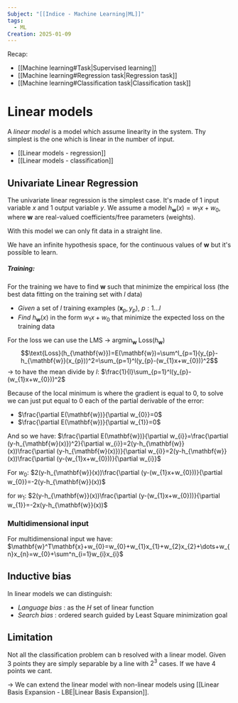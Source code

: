 ```yaml
---
Subject: "[[Indice - Machine Learning|ML]]"
tags:
  - ML
Creation: 2025-01-09
---
```

Recap:
- [[Machine learning#Task|Supervised learning]]
- [[Machine learning#Regression task|Regression task]]
- [[Machine learning#Classification task|Classification task]]
# Linear models
A *linear model* is a model which assume linearity in the system.
Thy simplest is the one which is linear in the number of input.


- [[Linear models - regression]]
- [[Linear models - classification]]

## Univariate Linear Regression
The univariate linear regression is the simplest case. It's made of 1 input variable $x$ and 1 output variable $y$.
We assume a model $h_{\mathbf{w}}(x) = w_{1}x+w_{0}$, where $\mathbf{w}$ are real-valued coefficients/free parameters (weights).

With this model we can only fit data in a straight line. 

We have an infinite hypothesis space, for the continuous values of $\mathbf{w}$ but it's possible to learn.

##### Training:
For the training we have to find $\mathbf{w}$ such that minimize the empirical loss (the best data fitting on the training set with $l$ data)

- *Given* a set of $l$ training examples $(\mathbf{x}_{p}, y_{p})$,  $p:1\dots l$ 
- *Find* $h_{\mathbf{w}}(x)$ in the form $w_{1}x+w_{0}$ that minimize the expected loss on the training data

For the loss we can use the LMS -> $\text{argmin}_{\mathbf{w}} \text{ Loss}(h_{\mathbf{w}})$
$$\text{Loss}(h_{\mathbf{w}})=E(\mathbf{w})=\sum^l_{p=1}(y_{p}-h_{\mathbf{w}}(x_{p}))^2=\sum_{p=1}^l(y_{p}-(w_{1}x+w_{0}))^2$$
	-> to have the mean divide by $l$: $\frac{1}{l}\sum_{p=1}^l(y_{p}-(w_{1}x+w_{0}))^2$

Because of the local minimum is where the gradient is equal to 0, to solve we can just put equal to 0 each of the partial derivable of the error:
- $\frac{\partial E(\mathbf{w})}{\partial w_{0}}=0$
- $\frac{\partial E(\mathbf{w})}{\partial w_{1}}=0$

And so we have:
	$\frac{\partial E(\mathbf{w})}{\partial w_{i}}=\frac{\partial (y-h_{\mathbf{w}(x)})^2}{\partial w_{i}}=2(y-h_{\mathbf{w}}(x))\frac{\partial (y-h_{\mathbf{w}(x)})}{\partial w_{i}}=2(y-h_{\mathbf{w}}(x))\frac{\partial (y-(w_{1}x+w_{0}))}{\partial w_{i}}$

For $w_{0}$:
$2(y-h_{\mathbf{w}}(x))\frac{\partial (y-(w_{1}x+w_{0}))}{\partial w_{0}}=-2(y-h_{\mathbf{w}}(x))$

for $w_{1}$:
$2(y-h_{\mathbf{w}}(x))\frac{\partial (y-(w_{1}x+w_{0}))}{\partial w_{1}}=-2x(y-h_{\mathbf{w}}(x))$

### Multidimensional input

For multidimensional input we have:
	$\mathbf{w}^T\mathbf{x}+w_{0}=w_{0}+w_{1}x_{1}+w_{2}x_{2}+\dots+w_{n}x_{n}=w_{0}+\sum^n_{i=1}w_{i}x_{i}$

## Inductive bias 

In linear models we can distinguish:
- *Language bias* : as the $H$ set of linear function
- _Search bias_ : ordered search guided by Least Square minimization goal
## Limitation 
Not all the classification problem can b resolved with a linear model.
Given 3 points they are simply separable by a line with $2^3$ cases. 
If we have 4 points we cant.

-> We can extend the linear model with non-linear models using [[Linear Basis Expansion - LBE|Linear Basis Expansion]].